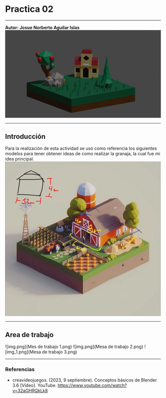 # Practica 02
***
**Autor: Josue Norberto Aguilar Islas**
![rendered.png](rendered.png)
***
## Introducción
Para la realización de esta actividad se usó como referencia los siguientes modelos para tener obtener ideas de como realizar la granaja, la cual fue mi idea principal.
![Grana de referencia](Referencia1.png)
***
## Area de trabajo
![img.png](Mes de trabajo 1.png)
![img.png](Mesa de trabajo 2.png)
![img_1.png](Mesa de trabajo 3.png)
***
### Referencias
- creavideojuegos. (2023, 9 septiembre). Conceptos básicos de Blender 3.6 [Vídeo]. YouTube. https://www.youtube.com/watch?v=32aGHRQkLk8
